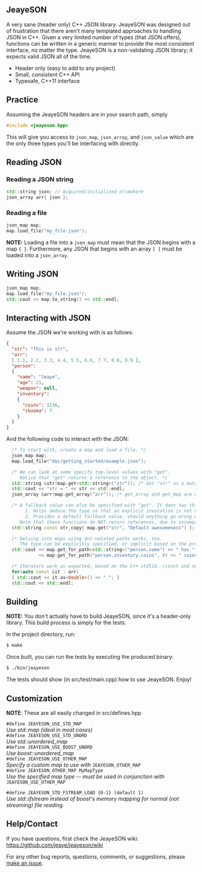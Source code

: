 JeayeSON
---

A very sane (header only) C++ JSON library. JeayeSON was designed out of 
frustration that there aren't many templated approaches to handling JSON
in C++. Given a very limited number of types (that JSON offers), functions
can be written in a generic manner to provide the most consistent
interface, no matter the type. JeayeSON is a non-validating JSON library;
it expects valid JSON all of the time.

  * Header only (easy to add to any project)
  * Small, consistent C++ API
  * Typesafe, C++11 interface

Practice
----
Assuming the JeayeSON headers are in your search path, simply  
```cpp
#include <jeayeson.hpp>
```
This will give you access to `json_map`, `json_array`, and `json_value` which are the only three types you'll be interfacing with directly.

Reading JSON
----
### Reading a JSON string
```cpp
std::string json; // Acquired/initialized elsewhere
json_array arr{ json };
```
### Reading a file
```cpp
json_map map;
map.load_file("my_file.json");
```
**NOTE:** Loading a file into a `json_map` must mean that the JSON begins with a map `{ }`. Furthermore, any JSON that begins with an array `[ ]` must be loaded into a `json_array`.

Writing JSON
----
```cpp
json_map map;
map.load_file("my_file.json");
std::cout << map.to_string() << std::endl;
```
Interacting with JSON
----
Assume the JSON we're working with is as follows:
```json
{
  "str": "This is str",
  "arr":
  [ 1.1, 2.2, 3.3, 4.4, 5.5, 6.6, 7.7, 8.8, 9.9 ],
  "person":
  {
    "name": "Jeaye",
    "age": 21,
    "weapon": null,
    "inventory":
    {
      "coins": 1136,
      "skooma": 7
    }
  }
}
```
And the following code to interact with the JSON:
```cpp
  /* To start with, create a map and load a file. */
  json_map map;
  map.load_file("doc/getting_started/example.json");

  /* We can look at some specify top-level values with "get".
     Notice that "get" returns a reference to the object. */
  std::string &str(map.get<std::string>("str")); /* Get "str" as a mutable string reference. */
  std::cout << "str = " << str << std::endl;
  json_array &arr(map.get_array("arr")); /* get_array and get_map are convenience functions. */

  /* A fallback value can also be specified with "get". It does two things:
       1. Helps deduce the type so that an explicit invocation is not needed
       2. Provides a default fallback value, should anything go wrong while accessing
     Note that these functions do NOT return references, due to incompatibilities with the fallback. */
  std::string const str_copy{ map.get("str", "Default awesomeness") }; // Second param is the default

  /* Delving into maps using dot-notated paths works, too.
     The type can be explicitly specified, or implicit based on the provided fallback. */
  std::cout << map.get_for_path<std::string>("person.name") << " has " // No fallback
            << map.get_for_path("person.inventory.coins", 0) << " coins\n"; // Fallback is 0

  /* Iterators work as expected, based on the C++ stdlib. (const and non-const) */
  for(auto const &it : arr)
  { std::cout << it.as<double>() << " "; }
  std::cout << std::endl;
```

Building
---
**NOTE:** You don't actually have to build JeayeSON, since it's a header-only
library. This build process is simply for the tests.

In the project directory, run:

```bash
$ make
```
  
Once built, you can run the tests by executing the produced binary:

```bash
$ ./bin/jeayeson
```
  
The tests should show (in src/test/main.cpp) how to use JeayeSON. Enjoy!

Customization
---

**NOTE**: These are all easily changed in src/defines.hpp

`#define JEAYESON_USE_STD_MAP`  
  *Use std::map (ideal in most cases)*  
`#define JEAYESON_USE_STD_UNORD`  
  *Use std::unordered_map*  
`#define JEAYESON_USE_BOOST_UNORD`  
  *Use boost::unordered_map*  
`#define JEAYESON_USE_OTHER_MAP`  
  *Specify a custom map to use with* `JEAYESON_OTHER_MAP`  
`#define JEAYESON_OTHER_MAP MyMapType`  
  *Use the specified map type -- must be used in conjunction with* `JEAYESON_USE_OTHER_MAP`  

`#define JEAYESON_STD_FSTREAM_LOAD {0-1} (default 1)`  
  *Use std::ifstream instead of boost's memory mapping for normal (not streaming) file reading.*  

Help/Contact
---
If you have questions, first check the JeayeSON wiki: https://github.com/jeaye/jeayeson/wiki

For any other bug reports, questions, comments, or suggestions, please [make an issue](https://github.com/jeaye/jeayeson/issues).

